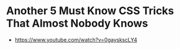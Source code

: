# Another 5 Must Know CSS Tricks That Almost Nobody Knows

* <https://www.youtube.com/watch?v=0gayskscLY4>
